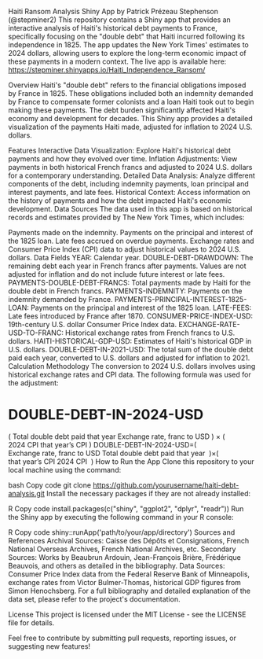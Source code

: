 Haiti Ransom Analysis Shiny App by Patrick Prézeau Stephenson (@stepminer2)
This repository contains a Shiny app that provides an interactive analysis of Haiti's historical debt payments to France, specifically focusing on the "double debt" that Haiti incurred following its independence in 1825. The app updates the New York Times' estimates to 2024 dollars, allowing users to explore the long-term economic impact of these payments in a modern context. The live app is available here: https://stepminer.shinyapps.io/Haiti_Independence_Ransom/

Overview
Haiti's "double debt" refers to the financial obligations imposed by France in 1825. These obligations included both an indemnity demanded by France to compensate former colonists and a loan Haiti took out to begin making these payments. The debt burden significantly affected Haiti's economy and development for decades. This Shiny app provides a detailed visualization of the payments Haiti made, adjusted for inflation to 2024 U.S. dollars.

Features
Interactive Data Visualization: Explore Haiti's historical debt payments and how they evolved over time.
Inflation Adjustments: View payments in both historical French francs and adjusted to 2024 U.S. dollars for a contemporary understanding.
Detailed Data Analysis: Analyze different components of the debt, including indemnity payments, loan principal and interest payments, and late fees.
Historical Context: Access information on the history of payments and how the debt impacted Haiti's economic development.
Data Sources
The data used in this app is based on historical records and estimates provided by The New York Times, which includes:

Payments made on the indemnity.
Payments on the principal and interest of the 1825 loan.
Late fees accrued on overdue payments.
Exchange rates and Consumer Price Index (CPI) data to adjust historical values to 2024 U.S. dollars.
Data Fields
YEAR: Calendar year.
DOUBLE-DEBT-DRAWDOWN: The remaining debt each year in French francs after payments. Values are not adjusted for inflation and do not include future interest or late fees.
PAYMENTS-DOUBLE-DEBT-FRANCS: Total payments made by Haiti for the double debt in French francs.
PAYMENTS-INDEMNITY: Payments on the indemnity demanded by France.
PAYMENTS-PRINCIPAL-INTEREST-1825-LOAN: Payments on the principal and interest of the 1825 loan.
LATE-FEES: Late fees introduced by France after 1870.
CONSUMER-PRICE-INDEX-USD: 19th-century U.S. dollar Consumer Price Index data.
EXCHANGE-RATE-USD-TO-FRANC: Historical exchange rates from French francs to U.S. dollars.
HAITI-HISTORICAL-GDP-USD: Estimates of Haiti's historical GDP in U.S. dollars.
DOUBLE-DEBT-IN-2021-USD: The total sum of the double debt paid each year, converted to U.S. dollars and adjusted for inflation to 2021.
Calculation Methodology
The conversion to 2024 U.S. dollars involves using historical exchange rates and CPI data. The following formula was used for the adjustment:

DOUBLE-DEBT-IN-2024-USD
=
(
Total double debt paid that year
Exchange rate, franc to USD
)
×
(
2024 CPI
that year’s CPI
)
DOUBLE-DEBT-IN-2024-USD=( 
Exchange rate, franc to USD
Total double debt paid that year
​
 )×( 
that year’s CPI
2024 CPI
​
 )
How to Run the App
Clone this repository to your local machine using the command:

bash
Copy code
git clone https://github.com/yourusername/haiti-debt-analysis.git
Install the necessary packages if they are not already installed:

R
Copy code
install.packages(c("shiny", "ggplot2", "dplyr", "readr"))
Run the Shiny app by executing the following command in your R console:

R
Copy code
shiny::runApp('path/to/your/app/directory')
Sources and References
Archival Sources: Caisse des Dépôts et Consignations, French National Overseas Archives, French National Archives, etc.
Secondary Sources: Works by Beaubrun Ardouin, Jean-François Brière, Frédérique Beauvois, and others as detailed in the bibliography.
Data Sources: Consumer Price Index data from the Federal Reserve Bank of Minneapolis, exchange rates from Victor Bulmer-Thomas, historical GDP figures from Simon Henochsberg.
For a full bibliography and detailed explanation of the data set, please refer to the project's documentation.

License
This project is licensed under the MIT License - see the LICENSE file for details.

Feel free to contribute by submitting pull requests, reporting issues, or suggesting new features!
